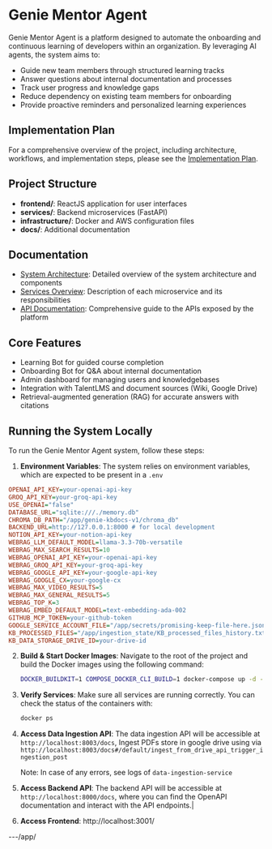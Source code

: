 # Genie Mentor Agent

Genie Mentor Agent is a platform designed to automate the onboarding and continuous learning of developers within an organization. By leveraging AI agents, the system aims to:

- Guide new team members through structured learning tracks
- Answer questions about internal documentation and processes
- Track user progress and knowledge gaps
- Reduce dependency on existing team members for onboarding
- Provide proactive reminders and personalized learning experiences

## Implementation Plan

For a comprehensive overview of the project, including architecture, workflows, and implementation steps, please see the [Implementation Plan](implementation-plan.md).

## Project Structure

- **frontend/**: ReactJS application for user interfaces
- **services/**: Backend microservices (FastAPI)
- **infrastructure/**: Docker and AWS configuration files
- **docs/**: Additional documentation

## Documentation

- [System Architecture](docs/architecture/system-architecture.md): Detailed overview of the system architecture and components
- [Services Overview](docs/services/services-overview.md): Description of each microservice and its responsibilities
- [API Documentation](docs/api/api-documentation.md): Comprehensive guide to the APIs exposed by the platform


## Core Features

- Learning Bot for guided course completion
- Onboarding Bot for Q&A about internal documentation
- Admin dashboard for managing users and knowledgebases
- Integration with TalentLMS and document sources (Wiki, Google Drive)
- Retrieval-augmented generation (RAG) for accurate answers with citations

## Running the System Locally

To run the Genie Mentor Agent system, follow these steps:

1. **Environment Variables**: The system relies on environment variables, which are expected to be present in a `.env`
```ini
OPENAI_API_KEY=your-openai-api-key
GROQ_API_KEY=your-groq-api-key
USE_OPENAI="false"
DATABASE_URL="sqlite:///./memory.db"
CHROMA_DB_PATH="/app/genie-kbdocs-v1/chroma_db"
BACKEND_URL=http://127.0.0.1:8000 # for local development
NOTION_API_KEY=your-notion-api-key
WEBRAG_LLM_DEFAULT_MODEL=llama-3.3-70b-versatile
WEBRAG_MAX_SEARCH_RESULTS=10
WEBRAG_OPENAI_API_KEY=your-openai-api-key
WEBRAG_GROQ_API_KEY=your-groq-api-key
WEBRAG_GOOGLE_API_KEY=your-google-api-key
WEBRAG_GOOGLE_CX=your-google-cx
WEBRAG_MAX_VIDEO_RESULTS=5
WEBRAG_MAX_GENERAL_RESULTS=5
WEBRAG_TOP_K=3
WEBRAG_EMBED_DEFAULT_MODEL=text-embedding-ada-002
GITHUB_MCP_TOKEN=your-github-token
GOOGLE_SERVICE_ACCOUNT_FILE="/app/secrets/promising-keep-file-here.json"
KB_PROCESSED_FILES="/app/ingestion_state/KB_processed_files_history.txt"
KB_DATA_STORAGE_DRIVE_ID=your-drive-id
```
2.  **Build & Start Docker Images**: Navigate to the root of the project and build the Docker images using the following command:
    ```bash
    DOCKER_BUILDKIT=1 COMPOSE_DOCKER_CLI_BUILD=1 docker-compose up -d --build
    ```
3.  **Verify Services**: Make sure all services are running correctly. You can check the status of the containers with:
    ```bash
    docker ps
    ```
    
4. **Access Data Ingestion API**: The data ingestion API will be accessible at `http://localhost:8003/docs`,
    Ingest PDFs store in google drive using via `http://localhost:8003/docs#/default/ingest_from_drive_api_trigger_ingestion_post`

    Note: In case of any errors, see logs of `data-ingestion-service`

5. **Access Backend API**: The backend API will be accessible at `http://localhost:8000/docs`, where you can find the OpenAPI documentation and interact with the API endpoints.|

6. **Access Frontend**: http://localhost:3001/

---/app/